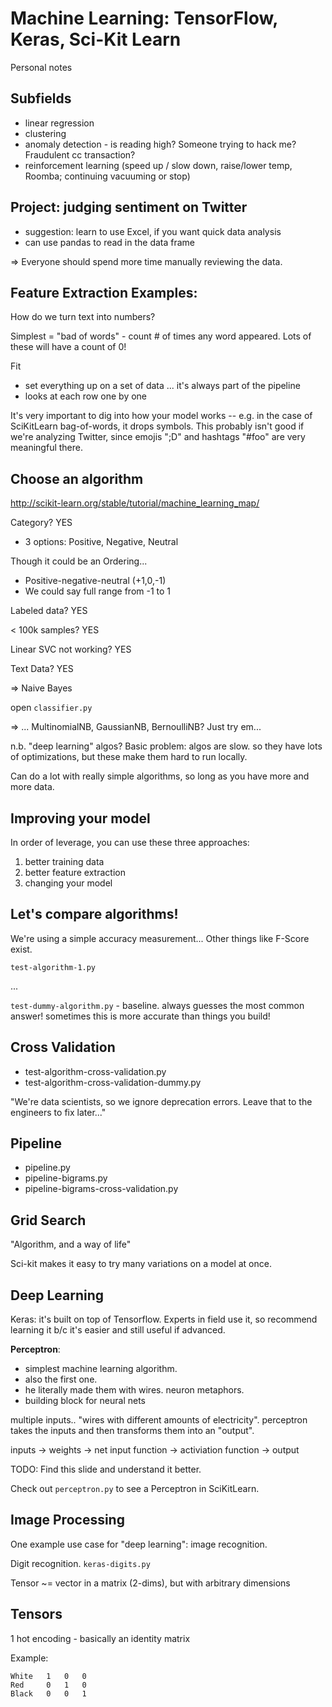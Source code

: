 # Machine Learning: TensorFlow, Keras, Sci-Kit Learn

Personal notes

## Subfields

- linear regression
- clustering
- anomaly detection - is reading high? Someone trying to hack me? Fraudulent cc transaction?
- reinforcement learning (speed up / slow down, raise/lower temp, Roomba; continuing vacuuming or stop)

## Project: judging sentiment on Twitter

* suggestion: learn to use Excel, if you want quick data analysis
* can use pandas to read in the data frame

=> Everyone should spend more time manually reviewing the data.

## Feature Extraction Examples:

How do we turn text into numbers?

Simplest = "bad of words" - count # of times any word appeared. Lots of these will have a count of 0!

Fit
- set everything up on a set of data ... it's always part of the pipeline
- looks at each row one by one

It's very important to dig into how your model works -- e.g. in the case of SciKitLearn bag-of-words, it drops symbols. This probably isn't good if we're analyzing Twitter, since emojis ";D" and hashtags "#foo" are very meaningful there.

## Choose an algorithm

http://scikit-learn.org/stable/tutorial/machine_learning_map/

Category? YES

- 3 options: Positive, Negative, Neutral

Though it could be an Ordering...

- Positive-negative-neutral (+1,0,-1)
- We could say full range from -1 to 1

Labeled data? YES

< 100k samples? YES

Linear SVC not working? YES

Text Data? YES

=> Naive Bayes

open `classifier.py`

=> ... MultinomialNB, GaussianNB, BernoulliNB? Just try em...

n.b. "deep learning" algos? Basic problem: algos are slow. so they have
lots of optimizations, but these make them hard to run locally.

Can do a lot with really simple algorithms, so long as you have more and more data.

## Improving your model

In order of leverage, you can use these three approaches:

1. better training data
2. better feature extraction
3. changing your model

## Let's compare algorithms!

We're using a simple accuracy measurement...
Other things like F-Score exist.

`test-algorithm-1.py`

...

`test-dummy-algorithm.py` - baseline. always guesses the most common answer! sometimes this is more accurate than things you build!

## Cross Validation

- test-algorithm-cross-validation.py
- test-algorithm-cross-validation-dummy.py

"We're data scientists, so we ignore deprecation errors. Leave that to the engineers to fix later..."

## Pipeline

- pipeline.py
- pipeline-bigrams.py
- pipeline-bigrams-cross-validation.py

## Grid Search

"Algorithm, and a way of life"

Sci-kit makes it easy to try many variations on a model at once.

## Deep Learning

Keras: it's built on top of Tensorflow. Experts in field use it, so recommend
learning it b/c it's easier and still useful if advanced.

**Perceptron**:

- simplest machine learning algorithm.
- also the first one.
- he literally made them with wires. neuron metaphors.
- building block for neural nets

multiple inputs.. "wires with different amounts of electricity". perceptron takes the inputs and then transforms them into an "output".

inputs -> weights -> net input function -> activiation function -> output

TODO: Find this slide and understand it better.

Check out `perceptron.py` to see a Perceptron in SciKitLearn.

## Image Processing

One example use case for "deep learning": image recognition.

Digit recognition. `keras-digits.py`

Tensor ~= vector in a matrix (2-dims), but with arbitrary dimensions

## Tensors

1 hot encoding - basically an identity matrix

Example:

```
White 	1	0	0
Red		0	1	0
Black	0	0	1
```

